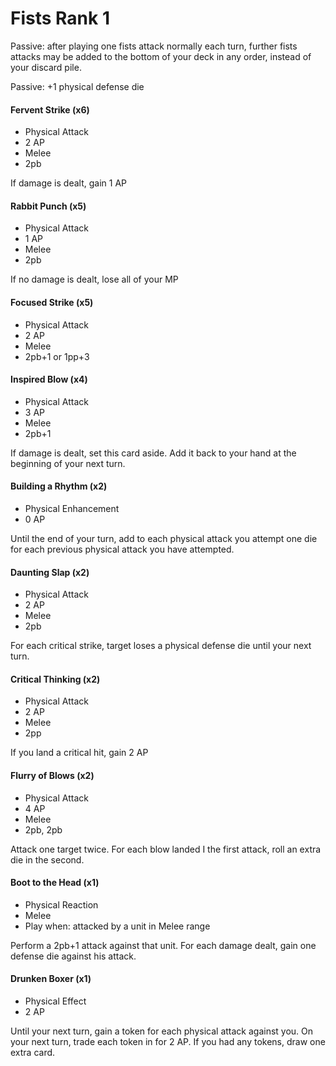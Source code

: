 # Fists Rank 1

Passive: after playing one fists attack normally each turn, further fists attacks may be added to the bottom of your deck in any order, instead of your discard pile.

Passive: +1 physical defense die

#### Fervent Strike (x6)

- Physical Attack
- 2 AP
- Melee
- 2pb

If damage is dealt, gain 1 AP

#### Rabbit Punch (x5)

- Physical Attack
- 1 AP
- Melee
- 2pb

If no damage is dealt, lose all of your MP

#### Focused Strike (x5)

- Physical Attack
- 2 AP
- Melee
- 2pb+1 or 1pp+3

#### Inspired Blow (x4)

- Physical Attack
- 3 AP
- Melee
- 2pb+1

If damage is dealt, set this card aside.
Add it back to your hand at the beginning of your next turn.

#### Building a Rhythm (x2)

- Physical Enhancement
- 0 AP

Until the end of your turn, add to each physical attack you attempt
one die for each previous physical attack you have attempted.

#### Daunting Slap (x2)

- Physical Attack
- 2 AP
- Melee
- 2pb

For each critical strike, target loses a physical defense die until your next turn.

#### Critical Thinking (x2)

- Physical Attack
- 2 AP
- Melee
- 2pp

If you land a critical hit, gain 2 AP

#### Flurry of Blows (x2)

- Physical Attack
- 4 AP
- Melee
- 2pb, 2pb

Attack one target twice. For each blow landed I the first attack, roll an
extra die in the second.

#### Boot to the Head (x1)

- Physical Reaction
- Melee
- Play when: attacked by a unit in Melee range

Perform a 2pb+1 attack against that unit. For each damage dealt, gain one
defense die against his attack.

#### Drunken Boxer (x1)

- Physical Effect
- 2 AP

Until your next turn, gain a token for each physical attack against you.
On your next turn, trade each token in for 2 AP.
If you had any tokens, draw one extra card.
